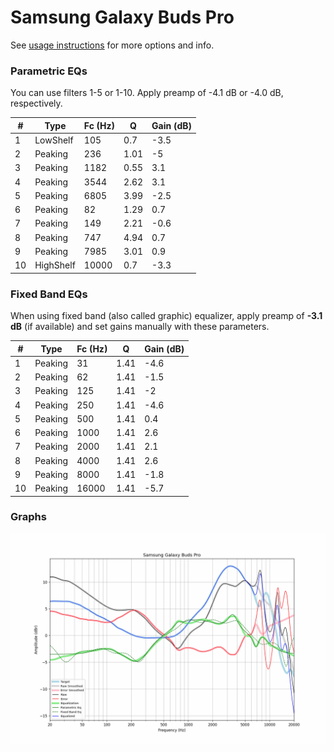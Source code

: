 # Samsung Galaxy Buds Pro
See [usage instructions](https://github.com/jaakkopasanen/AutoEq#usage) for more options and info.

### Parametric EQs
You can use filters 1-5 or 1-10. Apply preamp of -4.1 dB or -4.0 dB, respectively.

|   # | Type      |   Fc (Hz) |    Q |   Gain (dB) |
|-----|-----------|-----------|------|-------------|
|   1 | LowShelf  |       105 | 0.7  |        -3.5 |
|   2 | Peaking   |       236 | 1.01 |        -5   |
|   3 | Peaking   |      1182 | 0.55 |         3.1 |
|   4 | Peaking   |      3544 | 2.62 |         3.1 |
|   5 | Peaking   |      6805 | 3.99 |        -2.5 |
|   6 | Peaking   |        82 | 1.29 |         0.7 |
|   7 | Peaking   |       149 | 2.21 |        -0.6 |
|   8 | Peaking   |       747 | 4.94 |         0.7 |
|   9 | Peaking   |      7985 | 3.01 |         0.9 |
|  10 | HighShelf |     10000 | 0.7  |        -3.3 |

### Fixed Band EQs
When using fixed band (also called graphic) equalizer, apply preamp of **-3.1 dB** (if available) and set gains manually with these parameters.

|   # | Type    |   Fc (Hz) |    Q |   Gain (dB) |
|-----|---------|-----------|------|-------------|
|   1 | Peaking |        31 | 1.41 |        -4.6 |
|   2 | Peaking |        62 | 1.41 |        -1.5 |
|   3 | Peaking |       125 | 1.41 |        -2   |
|   4 | Peaking |       250 | 1.41 |        -4.6 |
|   5 | Peaking |       500 | 1.41 |         0.4 |
|   6 | Peaking |      1000 | 1.41 |         2.6 |
|   7 | Peaking |      2000 | 1.41 |         2.1 |
|   8 | Peaking |      4000 | 1.41 |         2.6 |
|   9 | Peaking |      8000 | 1.41 |        -1.8 |
|  10 | Peaking |     16000 | 1.41 |        -5.7 |

### Graphs
![](./Samsung%20Galaxy%20Buds%20Pro.png)
